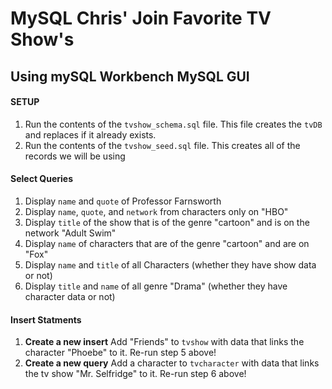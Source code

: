 # MySQL Chris' Join Favorite TV Show's
## Using mySQL Workbench MySQL GUI

#### SETUP
1. Run the contents of the `tvshow_schema.sql` file. This file creates the `tvDB` and replaces if it already exists. 
2. Run the contents of the `tvshow_seed.sql` file. This creates all of the records we will be using

#### Select Queries

1. Display `name` and `quote` of Professor Farnsworth
2. Display `name`, `quote`, and `network` from characters only on "HBO"
3. Display `title` of the show that is of the genre "cartoon" and is on the network "Adult Swim"
4. Display `name` of characters that are of the genre "cartoon" and are on "Fox"
5. Display `name` and `title` of all Characters (whether they have show data or not)
6. Display `title` and `name` of all genre "Drama" (whether they have character data or not)

#### Insert Statments
1. **Create a new insert** Add "Friends" to `tvshow` with data that links the character "Phoebe" to it. Re-run step 5 above!
2. **Create a new query** Add a character to `tvcharacter` with data that links the tv show "Mr. Selfridge" to it. Re-run step 6 above!